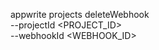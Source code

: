 appwrite projects deleteWebhook \
        --projectId <PROJECT_ID> \
        --webhookId <WEBHOOK_ID>
